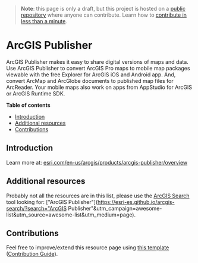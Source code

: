 > **Note**: this page is only a draft, but this project is hosted on a [public repository](https://github.com/hhkaos/awesome-arcgis) where anyone can contribute. Learn how to [contribute in less than a minute](https://github.com/hhkaos/awesome-arcgis/blob/master/CONTRIBUTING.md#contributions).

# ArcGIS Publisher

ArcGIS Publisher makes it easy to share digital versions of maps and data. Use ArcGIS Publisher to convert ArcGIS Pro maps to mobile map packages viewable with the free Explorer for ArcGIS iOS and Android app. And, convert ArcMap and ArcGlobe documents to published map files for ArcReader. Your mobile maps also work on apps from AppStudio for ArcGIS or ArcGIS Runtime SDK.

<!-- START doctoc generated TOC please keep comment here to allow auto update -->
<!-- DON'T EDIT THIS SECTION, INSTEAD RE-RUN doctoc TO UPDATE -->
**Table of contents**

- [Introduction](#introduction)
- [Additional resources](#additional-resources)
- [Contributions](#contributions)

<!-- END doctoc generated TOC please keep comment here to allow auto update -->

## Introduction

Learn more at: [esri.com/en-us/arcgis/products/arcgis-publisher/overview](https://www.esri.com/en-us/arcgis/products/arcgis-publisher/overview)

## Additional resources

Probably not all the resources are in this list, please use the [ArcGIS Search](https://esri-es.github.io/arcgis-search/) tool looking for: ["ArcGIS Publisher"](https://esri-es.github.io/arcgis-search/?search="ArcGIS Publisher"&utm_campaign=awesome-list&utm_source=awesome-list&utm_medium=page).

## Contributions

Feel free to improve/extend this resource page using [this template](https://github.com/hhkaos/awesome-arcgis/blob/master/templates/PRODUCT_PAGE_TEMPLATE.md) ([Contribution Guide](https://github.com/hhkaos/awesome-arcgis/blob/master/CONTRIBUTING.md)).
